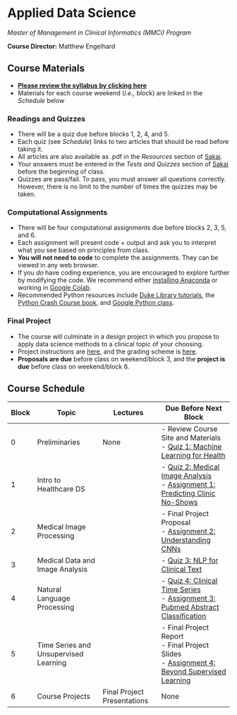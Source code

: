 # Applied Data Science
*Master of Management in Clinical Informatics (MMCi) Program*

**Course Director:** Matthew Engelhard

## Course Materials

- **[Please review the syllabus by clicking here](https://github.com/mengelhard/mmci_applied_ds/blob/master/syllabus.md)**
- Materials for each course weekend (*i.e.,* block) are linked in the *Schedule* below

### Readings and Quizzes
- There will be a quiz due before blocks 1, 2, 4, and 5.
- Each quiz (see *Schedule*) links to two articles that should be read before taking it.
- All articles are also available as .pdf in the *Resources* section of [Sakai](https://sakai.duke.edu).
- Your answers must be entered in the *Tests and Quizzes* section of [Sakai](https://sakai.duke.edu) before the beginning of class.
- Quizzes are pass/fail. To pass, you must answer all questions correctly. However, there is no limit to the number of times the quizzes may be taken.

### Computational Assignments
- There will be four computational assignments due before blocks 2, 3, 5, and 6.
- Each assignment will present code + output and ask you to interpret what you see based on principles from class.
- **You will not need to code** to complete the assignments. They can be viewed in any web browser.
- If you *do* have coding experience, you are encouraged to explore further by modifying the code. We recommend either [installing Anaconda](https://www.anaconda.com/products/individual#Downloads) or working in [Google Colab](colab.research.google.com).
- Recommended Python resources include [Duke Library tutorials](https://library.duke.edu/data/tutorials), the [Python Crash Course book](https://www.amazon.com/Python-Crash-Course-Eric-Matthes-ebook/dp/B07J4521M3/ref=sr_1_1_sspa?dchild=1&keywords=Python+book&qid=1618331896&sr=8-1-spons&psc=1&spLa=ZW5jcnlwdGVkUXVhbGlmaWVyPUEzSVNYTDhDUExZQktDJmVuY3J5cHRlZElkPUEwODgwNjQwM0RNT0U2Nk9XTDdDQiZlbmNyeXB0ZWRBZElkPUEwOTg4NjEyODc5U0ZROVNEQkZEJndpZGdldE5hbWU9c3BfYXRmJmFjdGlvbj1jbGlja1JlZGlyZWN0JmRvTm90TG9nQ2xpY2s9dHJ1ZQ==), and [Google Python class](https://developers.google.com/edu/python/).

### Final Project
- The course will culminate in a design project in which you propose to apply data science methods to a clinical topic of your choosing.
- Project instructions are [here](https://github.com/mengelhard/mmci_applied_ds/blob/master/final_project.md), and the grading scheme is [here](https://github.com/mengelhard/mmci_applied_ds/blob/master/final_project_grading.md).
- **Proposals are due** before class on weekend/block 3, and the **project is due** before class on weekend/block 6.

## Course Schedule

Block | Topic | Lectures | Due Before Next Block
--- | --- | --- | ---
0 | Preliminaries | None | - Review Course Site and Materials<br>- [Quiz 1: Machine Learning for Health](https://github.com/mengelhard/mmci_applied_ds/blob/master/quizzes/block1.md)
1 | Intro to Healthcare DS | | - [Quiz 2: Medical Image Analysis](https://github.com/mengelhard/mmci_applied_ds/blob/master/quizzes/block2.md)<br>- [Assignment 1: Predicting Clinic No-Shows](https://github.com/mengelhard/mmci_applied_ds/blob/master/notebooks/block1_noshows_noncoding.ipynb)
2 | Medical Image Processing | | - Final Project Proposal<br>- [Assignment 2: Understanding CNNs](https://github.com/mengelhard/mmci_applied_ds/blob/master/notebooks/block2_mnist_cnn.ipynb)
3 | Medical Data and Image Analysis | | - [Quiz 3: NLP for Clinical Text](https://github.com/mengelhard/mmci_applied_ds/blob/master/quizzes/block3.md)
4 | Natural Language Processing | | - [Quiz 4: Clinical Time Series](https://github.com/mengelhard/mmci_applied_ds/blob/master/quizzes/block4.md)<br>- [Assignment 3: Pubmed Abstract Classification](https://github.com/mengelhard/mmci_applied_ds/blob/master/notebooks/block3_abstract_classification.ipynb)
5 | Time Series and Unsupervised Learning | | - Final Project Report<br>- Final Project Slides<br>- [Assignment 4: Beyond Supervised Learning](https://github.com/mengelhard/mmci_applied_ds/blob/master/notebooks/block4_beyond_supervised_learning.ipynb)
6 | Course Projects | Final Project Presentations | None

